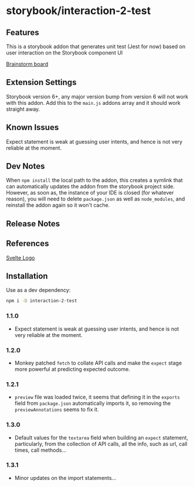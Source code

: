 # storybook/interaction-2-test

## Features

This is a storybook addon that generates unit test (Jest for now) based on user interaction on the Storybook component UI

[Brainstorm board](https://www.figma.com/board/2JFn9j3ux6397OT5DRUOjF/Interaction-2-Test-Brainstorming-board?node-id=0-1&p=f&t=YIrYEEgcgPWMtcP0-0)
<br /><sup></sup>

## Extension Settings
Storybook version 6+, any major version bump from version 6 will not work with this addon.
Add this to the `main.js` addons array and it should work straight away.

## Known Issues
Expect statement is weak at guessing user intents, and hence is not very reliable at the moment.

## Dev Notes
When `npm install` the local path to the addon, this creates a symlink that can automatically updates the addon from the storybook project side. However, as soon as, the instance of your IDE is closed (for whatever reason), you will need to delete `package.json` as well as `node_modules`, and reinstall the addon again so it won't cache.

## Release Notes

## References
[Svelte Logo](https://en.m.wikipedia.org/wiki/File:Svelte_Logo.svg)

## Installation

Use as a dev dependency:

```sh
npm i -D interaction-2-test
```

### 1.1.0
- Expect statement is weak at guessing user intents, and hence is not very reliable at the moment.
### 1.2.0
- Monkey patched `fetch` to collate API calls and make the `expect` stage more powerful at predicting expected outcome.
### 1.2.1
- `preview` file was loaded twice, it seems that defining it in the `exports` field from `package.json` automatically imports it, so removing the `previewAnnotations` seems to fix it.
### 1.3.0
- Default values for the `textarea` field when building an `expect` statement, particularly, from the collection of API calls, all the info, such as url, call times, call methods...
### 1.3.1
- Minor updates on the import statements...
